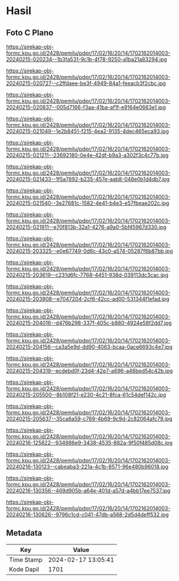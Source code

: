 # Hasil

## Foto C Plano

https://sirekap-obj-formc.kpu.go.id/2428/pemilu/pdpr/17/02/16/20/14/1702162014003-20240215-020234--1b3fa531-9c1b-4f78-9250-a1ba21a83294.jpg

https://sirekap-obj-formc.kpu.go.id/2428/pemilu/pdpr/17/02/16/20/14/1702162014003-20240215-020727--c2ffdaee-be3f-4949-84a1-feeacb3f2cbc.jpg

https://sirekap-obj-formc.kpu.go.id/2428/pemilu/pdpr/17/02/16/20/14/1702162014003-20240215-020837--005d7166-f3aa-41ba-af1f-e9164e0663e1.jpg

https://sirekap-obj-formc.kpu.go.id/2428/pemilu/pdpr/17/02/16/20/14/1702162014003-20240215-021049--1e2b8451-f215-4ea2-9135-4dec465eca93.jpg

https://sirekap-obj-formc.kpu.go.id/2428/pemilu/pdpr/17/02/16/20/14/1702162014003-20240215-021211--23692180-0e4e-42df-b9a3-a302f3c4c77b.jpg

https://sirekap-obj-formc.kpu.go.id/2428/pemilu/pdpr/17/02/16/20/14/1702162014003-20240215-021433--1f5a7892-b235-457e-aab8-048e0b1d4db7.jpg

https://sirekap-obj-formc.kpu.go.id/2428/pemilu/pdpr/17/02/16/20/14/1702162014003-20240215-021540--3e27681c-1582-4e41-b4e3-e57fbeae202c.jpg

https://sirekap-obj-formc.kpu.go.id/2428/pemilu/pdpr/17/02/16/20/14/1702162014003-20240215-021911--e70f813b-32a1-4276-a9a0-5bf45967d330.jpg

https://sirekap-obj-formc.kpu.go.id/2428/pemilu/pdpr/17/02/16/20/14/1702162014003-20240215-203325--e0e67749-0d6c-43c0-a574-05287f6b87bb.jpg

https://sirekap-obj-formc.kpu.go.id/2428/pemilu/pdpr/17/02/16/20/14/1702162014003-20240215-203619--c231d6fc-7768-4451-938d-039113dc3cac.jpg

https://sirekap-obj-formc.kpu.go.id/2428/pemilu/pdpr/17/02/16/20/14/1702162014003-20240215-203908--e7047204-2cf6-42cc-ad00-531344f1efad.jpg

https://sirekap-obj-formc.kpu.go.id/2428/pemilu/pdpr/17/02/16/20/14/1702162014003-20240215-204016--d476b298-337f-405c-b880-4924e58f2dd7.jpg

https://sirekap-obj-formc.kpu.go.id/2428/pemilu/pdpr/17/02/16/20/14/1702162014003-20240215-204156--ca3a5e9d-dd90-4063-bcaa-0ace6693c4e7.jpg

https://sirekap-obj-formc.kpu.go.id/2428/pemilu/pdpr/17/02/16/20/14/1702162014003-20240215-204319--ecdebd0f-23d4-42e7-a696-a48bed54c42b.jpg

https://sirekap-obj-formc.kpu.go.id/2428/pemilu/pdpr/17/02/16/20/14/1702162014003-20240215-205500--8b108f21-e230-4c21-8fca-61c54def142c.jpg

https://sirekap-obj-formc.kpu.go.id/2428/pemilu/pdpr/17/02/16/20/14/1702162014003-20240215-205637--35ca6a59-c769-4b69-9c9d-2c82064afc79.jpg

https://sirekap-obj-formc.kpu.go.id/2428/pemilu/pdpr/17/02/16/20/14/1702162014003-20240216-125822--934986e9-3438-4535-882a-9f50f485d08c.jpg

https://sirekap-obj-formc.kpu.go.id/2428/pemilu/pdpr/17/02/16/20/14/1702162014003-20240216-130123--cabeaba3-221a-4c1b-8571-96e480b96018.jpg

https://sirekap-obj-formc.kpu.go.id/2428/pemilu/pdpr/17/02/16/20/14/1702162014003-20240216-130356--469d905b-a64e-401d-a57d-a4bb17ee7537.jpg

https://sirekap-obj-formc.kpu.go.id/2428/pemilu/pdpr/17/02/16/20/14/1702162014003-20240216-130626--9796c1cd-c041-47db-a568-2d5d4deff532.jpg


## Metadata

| Key        | Value               |
| ---------- | ------------------- |
| Time Stamp | 2024-02-17 13:05:41 |
| Kode Dapil | 1701                |




